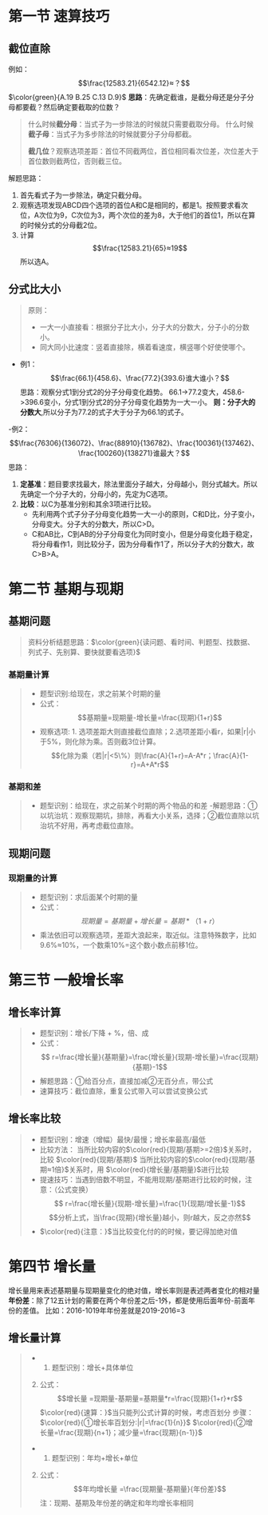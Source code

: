 # 第一节   速算技巧
## 截位直除
例如：$$\frac{12583.21}{6542.12}≈？$$ $\color{green}{A.19    B.25   C.13  D.9}$
**思路**：先确定截谁，是截分母还是分子分母都要截？然后确定要截取的位数？
> 什么时候**截分母**：当式子为一步除法的时候就只需要截取分母。
> 什么时候**截子母**：当式子为多步除法的时候就要分子分母都截。
>
>**截几位**？观察选项差距：首位不同截两位，首位相同看次位差，次位差大于首位数则截两位，否则截三位。

解题思路：
1. 首先看式子为一步除法，确定只截分母。
2. 观察选项发现ABCD四个选项的首位A和C是相同的，都是1。按照要求看次位，A次位为9，C次位为3，两个次位的差为8，大于他们的首位1，所以在算的时候分式的分母截2位。
3. 计算 $$\frac{12583.21}{65}≈19$$所以选A。

## 分式比大小
> 原则：
>- 一大一小直接看：根据分子比大小，分子大的分数大，分子小的分数小。
>- 同大同小比速度：竖着直接除，横着看速度，横竖哪个好使使哪个。
- 例1：$$\frac{66.1}{458.6}、\frac{77.2}{393.6}谁大谁小？$$
思路：观察分式1到分式2的分子分母变化趋势。
66.1->77.2变大，458.6->396.6变小，分式1到分式2的分子分母变化趋势为一大一小。
**则：分子大的分数大**,所以分子为77.2的式子大于分子为66.1的式子。

-例2：$$\frac{76306}{136072}、\frac{88910}{136782}、\frac{100361}{137462}、\frac{100260}{138271}谁最大？$$
思路：
1. **定基准**：题目要求找最大，除法里面分子越大，分母越小，则分式越大。所以先确定一个分子大的，分母小的，先定为C选项。
2. **比较**：以C为基准分别和其余3项进行比较。
   - 先利用两个式子分子分母变化趋势一大一小的原则，C和D比，分子变小，分母变大。分子大的分数大，所以C>D。
   - C和AB比，C到AB的分子分母变化为同时变小，但是分母变化趋于稳定，将分母看作1，则比较分子，因为分母看作1了，所以分子大的分数大，故C>B>A。

# 第二节  基期与现期
## 基期问题
> 资料分析结题思路：$\color{green}{读问题、看时间、判题型、找数据、列式子、先别算、要快就要看选项}$
### 基期量计算
>- 题型识别:给现在，求之前某个时期的量
>- 公式：$$基期量=现期量-增长量=\frac{现期}{1+r}$$
>- 观察选项: 1. 选项差距大则直接截位直除；2.选项差距小看r，如果|r|小于5%，则化除为乘。否则截3位计算。
> $$化除为乘（若|r|<5\%）则\frac{A}{1+r}=A-A*r；\frac{A}{1-r}=A+A*r$$
### 基期和差
>- 题型识别：给现在，求之前某个时期的两个物品的和差
>-解题思路：①以坑治坑：观察现期坑，排除，再看大小关系，选择；②截位直除以坑治坑不好用，再考虑截位直除。

## 现期问题
### 现期量的计算
>- 题型识别：求后面某个时期的量
>- 公式：$$ 现期量=基期量+增长量=基期*（1+r）$$
>- 乘法依旧可以观察选项，差距大浪起来，取近似。注意特殊数字，比如9.6%≈10%，一个数乘10%=这个数小数点前移1位。

# 第三节 一般增长率
## 增长率计算
> - 题型识别：增长/下降 + %，倍、成
> - 公式： $$ r=\frac{增长量}{基期量}=\frac{增长量}{现期-增长量}=\frac{现期}{基期}-1$$
> - 解题思路：①给百分点，直接加减②无百分点，带公式
> - 速算技巧：截位直除，重复公式带入可以尝试变换公式
## 增长率比较
> - 题型识别：增速（增幅）最快/最慢；增长率最高/最低
> - 比较方法：
> 当所比较内容的$\color{red}{现期/基期>=2倍}$关系时，比较 $\color{red}{现期/基期}$
> 当所比较内容的$\color{red}{现期/基期≈1倍}$关系时，用 $\color{red}{增长量/基期量}$进行比较
> - 提速技巧：当遇到倍数不明显，不能用现期/基期进行比较的时候，注意：（公式变换）
> $$ r=\frac{增长量}{现期-增长量}=\frac{1}{现期/增长量-1}$$
> $$分析上式，当\frac{现期}{增长量}越小，则r越大，反之亦然$$
> - $\color{red}{注意：}$当比较变化付的的时候，要记得加绝对值

# 第四节 增长量
增长量用来表述基期量与现期量变化的绝对值，增长率则是表述两者变化的相对量
**年份差**：除了12五计划的需要在两个年份差之后-1外，都是使用后面年份-前面年份的差值。
比如：2016-1019年年份差就是2019-2016=3
## 增长量计算
> - 1. 题型识别：增长+具体单位
>  2. 公式：$$增长量 =现期量-基期量=基期量*r=\frac{现期}{1+r}*r$$
>  $\color{red}{速算：}$当只能列公式计算的时候，考虑百划分
> 步骤：$\color{red}{①增长率百划分:|r|=\frac{1}{n}}$
> $\color{red}{②增长量=\frac{现期}{n+1}；减少量=\frac{现期}{n-1}}$
> 
> - 1. 题型识别：年均+增长+单位
> 2. 公式：$$年均增长量 =\frac{现期量-基期量}{年份差}$$
> 注：现期、基期及年份差的确定和年均增长率相同